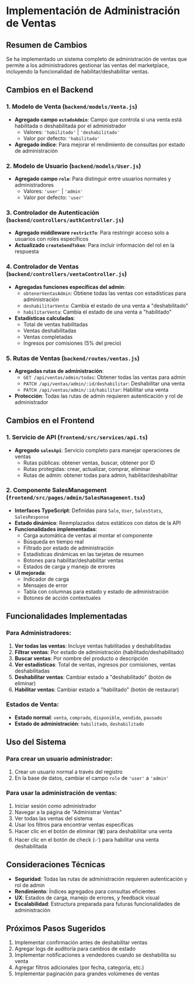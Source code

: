 # Implementación de Administración de Ventas

## Resumen de Cambios

Se ha implementado un sistema completo de administración de ventas que permite a los administradores gestionar las ventas del marketplace, incluyendo la funcionalidad de habilitar/deshabilitar ventas.

## Cambios en el Backend

### 1. Modelo de Venta (`backend/models/Venta.js`)
- **Agregado campo `estadoAdmin`**: Campo que controla si una venta está habilitada o deshabilitada por el administrador
  - Valores: `'habilitado'` | `'deshabilitado'`
  - Valor por defecto: `'habilitado'`
- **Agregado índice**: Para mejorar el rendimiento de consultas por estado de administración

### 2. Modelo de Usuario (`backend/models/User.js`)
- **Agregado campo `role`**: Para distinguir entre usuarios normales y administradores
  - Valores: `'user'` | `'admin'`
  - Valor por defecto: `'user'`

### 3. Controlador de Autenticación (`backend/controllers/authController.js`)
- **Agregado middleware `restrictTo`**: Para restringir acceso solo a usuarios con roles específicos
- **Actualizado `createSendToken`**: Para incluir información del rol en la respuesta

### 4. Controlador de Ventas (`backend/controllers/ventaController.js`)
- **Agregadas funciones específicas del admin**:
  - `obtenerVentasAdmin`: Obtiene todas las ventas con estadísticas para administración
  - `deshabilitarVenta`: Cambia el estado de una venta a "deshabilitado"
  - `habilitarVenta`: Cambia el estado de una venta a "habilitado"
- **Estadísticas calculadas**:
  - Total de ventas habilitadas
  - Ventas deshabilitadas
  - Ventas completadas
  - Ingresos por comisiones (5% del precio)

### 5. Rutas de Ventas (`backend/routes/ventas.js`)
- **Agregadas rutas de administración**:
  - `GET /api/ventas/admin/todas`: Obtener todas las ventas para admin
  - `PATCH /api/ventas/admin/:id/deshabilitar`: Deshabilitar una venta
  - `PATCH /api/ventas/admin/:id/habilitar`: Habilitar una venta
- **Protección**: Todas las rutas de admin requieren autenticación y rol de administrador

## Cambios en el Frontend

### 1. Servicio de API (`frontend/src/services/api.ts`)
- **Agregado `salesApi`**: Servicio completo para manejar operaciones de ventas
  - Rutas públicas: obtener ventas, buscar, obtener por ID
  - Rutas protegidas: crear, actualizar, comprar, eliminar
  - Rutas de admin: obtener todas para admin, habilitar/deshabilitar

### 2. Componente SalesManagement (`frontend/src/pages/admin/SalesManagement.tsx`)
- **Interfaces TypeScript**: Definidas para `Sale`, `User`, `SalesStats`, `SalesResponse`
- **Estado dinámico**: Reemplazados datos estáticos con datos de la API
- **Funcionalidades implementadas**:
  - Carga automática de ventas al montar el componente
  - Búsqueda en tiempo real
  - Filtrado por estado de administración
  - Estadísticas dinámicas en las tarjetas de resumen
  - Botones para habilitar/deshabilitar ventas
  - Estados de carga y manejo de errores
- **UI mejorada**:
  - Indicador de carga
  - Mensajes de error
  - Tabla con columnas para estado y estado de administración
  - Botones de acción contextuales

## Funcionalidades Implementadas

### Para Administradores:
1. **Ver todas las ventas**: Incluye ventas habilitadas y deshabilitadas
2. **Filtrar ventas**: Por estado de administración (habilitado/deshabilitado)
3. **Buscar ventas**: Por nombre del producto o descripción
4. **Ver estadísticas**: Total de ventas, ingresos por comisiones, ventas deshabilitadas
5. **Deshabilitar ventas**: Cambiar estado a "deshabilitado" (botón de eliminar)
6. **Habilitar ventas**: Cambiar estado a "habilitado" (botón de restaurar)

### Estados de Venta:
- **Estado normal**: `venta`, `comprado`, `disponible`, `vendido`, `pausado`
- **Estado de administración**: `habilitado`, `deshabilitado`

## Uso del Sistema

### Para crear un usuario administrador:
1. Crear un usuario normal a través del registro
2. En la base de datos, cambiar el campo `role` de `'user'` a `'admin'`

### Para usar la administración de ventas:
1. Iniciar sesión como administrador
2. Navegar a la página de "Administrar Ventas"
3. Ver todas las ventas del sistema
4. Usar los filtros para encontrar ventas específicas
5. Hacer clic en el botón de eliminar (🗑️) para deshabilitar una venta
6. Hacer clic en el botón de check (✅) para habilitar una venta deshabilitada

## Consideraciones Técnicas

- **Seguridad**: Todas las rutas de administración requieren autenticación y rol de admin
- **Rendimiento**: Índices agregados para consultas eficientes
- **UX**: Estados de carga, manejo de errores, y feedback visual
- **Escalabilidad**: Estructura preparada para futuras funcionalidades de administración

## Próximos Pasos Sugeridos

1. Implementar confirmación antes de deshabilitar ventas
2. Agregar logs de auditoría para cambios de estado
3. Implementar notificaciones a vendedores cuando se deshabilita su venta
4. Agregar filtros adicionales (por fecha, categoría, etc.)
5. Implementar paginación para grandes volúmenes de ventas

